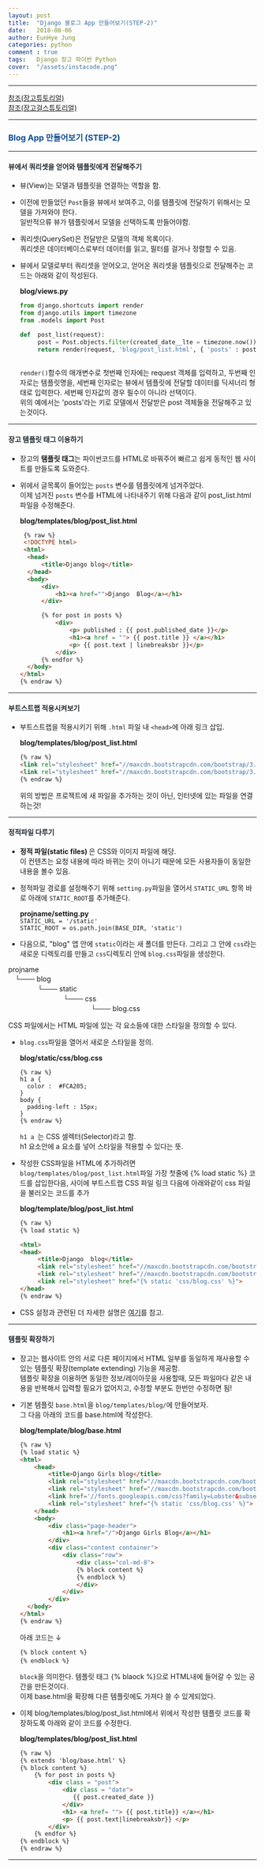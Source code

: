 ```yaml
---
layout: post
title:  "Django 블로그 App 만들어보기(STEP-2)"
date:   2018-08-06
author: EunHye Jung
categories: python
comment : true
tags:	Django 장고 파이썬 Python
cover:  "/assets/instacode.png"
---   
```

    
      
- - -      
   
[참조(장고튜토리얼)](https://docs.djangoproject.com/en/2.0/intro/tutorial02/)   
[참조(장고걸스튜토리얼)](https://tutorial.djangogirls.org/ko/django_start_project/)    
  
- - -    
  
  
###  <font color = "#0E4D92"> Blog App 만들어보기 (STEP-2) </font>    
  
_ _ _   
  
#### <font color="#212930"> 뷰에서 쿼리셋을 얻어와 템플릿에게 전달해주기 </font>    
  
* 뷰(View)는 모델과 템플릿을 연결하는 역할을 함.  
* 이전에 만들었던 `Post`들을 뷰에서 보여주고, 이를 템플릿에 전달하기 위해서는 모델을 가져와야 한다.  
  일반적으류 뷰가 템플릿에서 모델을 선택하도록 만들어야함.   
  
* 쿼리셋(QuerySet)은 전달받은 모델의 객체 목록이다.  
  쿼리셋은 데이터베이스로부터 데이터를 읽고, 필터를 걸거나 정렬할 수 있음.  
  
* 뷰에서 모델로부터 쿼리셋을 얻어오고, 얻어온 쿼리셋을 템플릿으로 전달해주는 코드는 아래와 같이 작성된다.  
   
   <b>blog/views.py </b>
   ```python    
   from django.shortcuts import render  
   from django.utils import timezone
   from .models import Post
   
   def  post_list(request):
        post = Post.objects.filter(created_date__lte = timezone.now()).order_by('create_date') # post는 쿼리셋
        return render(request, 'blog/post_list.html', { 'posts' : posts })
        
   ```  
   
  `render()`함수의 매개변수로 첫번째 인자에는 request 객체를 입력하고, 두번째 인자로는 템플릿명을, 세번째 인자로는 뷰에서 템플릿에 전달할 데이터를 딕셔너리 형태로 입력한다. 세번째 인자값의 경우 필수이 아니라 선택이다.  
  위의 예에서는 'posts'라는 키로 모델에서 전달받은 post 객체들을 전달해주고 있는것이다.  
   
   
- - -
  
#### <font color="#212930"> 장고 템플릿 태그 이용하기 </font>     
  
* 장고의 <b>탬플릿 태그</b>는 파이썬코드를 HTML로 바꿔주어 빠르고 쉽게 동적인 웹 사이트를 만들도록 도와준다.  
* 위에서 글목록이 들어있는 `posts` 변수를 템플릿에게 넘겨주었다.  
  이제 넘겨진 `posts` 변수를 HTML에 나타내주기 위해 다음과 같이 post_list.html 파일을 수정해준다.  
  
  <b>blog/templates/blog/post_list.html</b>   
  ```html      
   {% raw %}
   <!DOCTYPE html>
   <html>
    <head>
        <title>Django blog</title>
    </head>
    <body>
        <div>
            <h1><a href="">Django  Blog</a></h1>
        </div>

        {% for post in posts %}
            <div>
                <p> published : {{ post.published_date }}</p>
                <h1><a href = ""> {{ post.title }} </a></h1>
                <p> {{ post.text | linebreaksbr }}</p>
            </div>
        {% endfor %}
    </body>
  </html>
  {% endraw %}
  ```    
   
   
- - -
  
  
#### <font color="#212930"> 부트스트랩 적용시켜보기 </font>     
   
* 부트스트랩을 적용시키기 위해 `.html` 파일 내 `<head>`에 아래 링크 삽입.  
  
  <b>blog/templates/blog/post_list.html</b>   
  ```html   
  {% raw %}
  <link rel="stylesheet" href="//maxcdn.bootstrapcdn.com/bootstrap/3.2.0/css/bootstrap.min.css">
  <link rel="stylesheet" href="//maxcdn.bootstrapcdn.com/bootstrap/3.2.0/css/bootstrap-theme.min.css">
  {% endraw %}

  ```   
  
  위의 방법은 프로젝트에 새 파일을 추가하는 것이 아닌, 인터넷에 있는 파일을 연결하는것!  
   
   
- - -
  
  
####  <font color="#212930"> 정적파일 다루기 </font>    
  
  * <b> 정적 파일(static files) </b>은 CSS와 이미지 파일에 해당.    
    이 컨텐츠는 요청 내용에 따라 바뀌는 것이 아니기 때문에 모든 사용자들이 동일한 내용을 볼수 있음.  
   
  * 정적파일 경로를 설정해주기 위해 `setting.py`파일을 열어서 `STATIC_URL` 항목 바로 아래에 `STATIC_ROOT`를 추가해준다.  
    
    <b>projname/setting.py</b>  
    `STATIC_URL = '/static'`     
    `STATIC_ROOT = os.path.join(BASE_DIR, 'static')`     

  * 다음으로, "blog" 앱 안에 `static`이라는 새 폴더를 만든다. 그리고 그 안에 `css`라는 새로운 디렉토리를 만들고 `css`디렉토리 안에 `blog.css`파일을 생성한다.   
    
  projname  
    　└─── blog  
      　 　　　└─── static    
      　　　　　　　　└─── css   
      　　　　　　　　　　　　└─── blog.css
  
  CSS 파일에서는 HTML 파일에 있는 각 요소들에 대한 스타일을 정의할 수 있다.  

* `blog.css`파일을 열어서 새로운 스타일을 정의.  
  
  <b>blog/static/css/blog.css</b>    
  ```        
  {% raw %}
  h1 a {    
  	color :  #FCA205;   
  }     
  body {   
  	padding-left : 15px;    
  }    
  {% endraw %}

  ```         
   
  `h1 a `는 CSS 셀렉터(Selector)라고 함.  
   h1 요소안에 a 요소를 넣어 스타일을 적용할 수 있다는 뜻.  
   
* 작성한 CSS파일을 HTML에 추가하려면 `blog/templates/blog/post_list.html`파일 가장 첫줄에 {% load static %} 코드를 삽입한다음, <head> </head> 사이에 부트스트랩 CSS 파일 링크 다음에 아래와같이 css 파일을 불러오는 코드를 추가  
    
  <b>blog/template/blog/post_list.html</b>   
   ```html 
   {% raw %}
   {% load static %}
   
   <html>
   <head>
        <title>Django  blog</title>
        <link rel="stylesheet" href="//maxcdn.bootstrapcdn.com/bootstrap/3.2.0/css/bootstrap.min.css">
        <link rel="stylesheet" href="//maxcdn.bootstrapcdn.com/bootstrap/3.2.0/css/bootstrap-theme.min.css">
        <link rel="stylesheet" href="{% static 'css/blog.css' %}">
   </head>
   {% endraw %}
 
   ```   
   
   
* CSS 설정과 관련된 더 자세한 설명은 [여기](https://tutorial.djangogirls.org/ko/css/)를 참고.  
   
   
- - -
  
  
####  <font color="#212930"> 템플릿 확장하기 </font>   
    
* 장고는 웹사이트 안의 서로 다른 페이지에서 HTML 일부를 동일하게 재사용할 수 있는 템플릿 확장(template extending) 기능을 제공함.  
  템플릿 확장을 이용하면 동일한 정보/레이아웃을 사용할때, 모든 파일마다 같은 내용을 반복해서 입력할 필요가 없어지고, 수정할 부분도 한번만 수정하면 됨!   
  
* 기본 템플릿 `base.html`을 `blog/templates/blog/`에 만들어보자.  
  그 다음 아래의 코드를 base.html에 작성한다.  
   
  <b>blog/template/blog/base.html</b>   
  ```html   
  {% raw %} 
  {% load static %}
  <html>
      <head>
          <title>Django Girls blog</title>
          <link rel="stylesheet" href="//maxcdn.bootstrapcdn.com/bootstrap/3.2.0/css/bootstrap.min.css">
          <link rel="stylesheet" href="//maxcdn.bootstrapcdn.com/bootstrap/3.2.0/css/bootstrap-theme.min.css">
          <link href='//fonts.googleapis.com/css?family=Lobster&subset=latin,latin-ext' rel='stylesheet' type='text/css'>
          <link rel="stylesheet" href="{% static 'css/blog.css' %}">
      </head>
      <body>
          <div class="page-header">
              <h1><a href="/">Django Girls Blog</a></h1>
          </div>
          <div class="content container">
              <div class="row">
                  <div class="col-md-8">
                  {% block content %}
                  {% endblock %}
                  </div>
              </div>
          </div>
    </body>
  </html>
  {% endraw %}
  ```    
   
   아래 코드는 ↓     
   
   `{% block content %}`  
   `{% endblock %}　　　`  
      
   `block`을 의미한다. 템플릿 태그 {% blaock %}으로 HTML내에 들어갈 수 있는 공간을 만든것이다.  
  이제 base.html을 확장해 다른 템플릿에도 가져다 쓸 수 있게되었다.  
   
   
* 이제 blog/templates/blog/post_list.html에서 위에서 작성한 템플릿 코드를 확장하도록 아래와 같이 코드를 수정한다.  
  
  <b>blog/templates/blog/post_list.html</b>  
  ```html   
  {% raw %}
  {% extends 'blog/base.html' %}
  {% block content %}
  	  {% for post in posts %}
      	  <div class = "post">
              <div class = "date">
                 {{ post.created_date }}
              </div>
              <h1> <a href= ""> {{ post.title}} </a></h1>
              <p> {{ post.text|linebreaksbr}} </p>
          </div>
      {% endfor %}
  {% endblock %}
  {% endraw %}
  ```
  
   
- - -    
　  
　  　  

